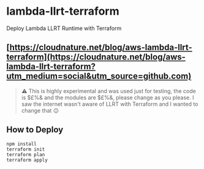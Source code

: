 # lambda-llrt-terraform
Deploy Lambda LLRT Runtime with Terraform

## [https://cloudnature.net/blog/aws-lambda-llrt-terraform](https://cloudnature.net/blog/aws-lambda-llrt-terraform?utm_medium=social&utm_source=github.com)

> ⚠️ This is highly experimental and was used just for testing, the code is $£%& and the modules are $£%&, please change as you please. I saw the internet wasn't aware of LLRT with Terraform and I wanted to change that 😉

## How to Deploy
```
npm install
terraform init
terraform plan
terraform apply
```
